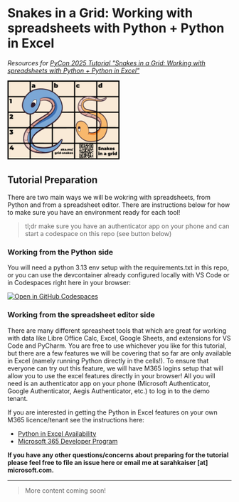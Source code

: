 # Snakes in a Grid: Working with spreadsheets with Python + Python in Excel
_Resources for [PyCon 2025 Tutorial "Snakes in a Grid: Working with spreadsheets with Python + Python in Excel"](https://us.pycon.org/2025/schedule/presentation/37/)_

<img src="img/tutorial-grid-snakes-dark-qr.png" width=50% height=50%>


## Tutorial Preparation

There are two main ways we will be wokring with spreadsheets, from Python and from a spreadsheet editor. There are instructions below for how to make sure you have an environment ready for each tool!

> tl;dr make sure you have an authenticator app on your phone and can start a codespace on this repo (see button below)

### Working from the Python side

You will need a python 3.13 env setup with the requirements.txt in this repo, or you can use the devcontainer already configured locally with VS Code or in Codespaces right here in your browser:

[![Open in GitHub Codespaces](https://github.com/codespaces/badge.svg)](https://codespaces.new/crazy4pi314/snakes-in-a-grid)

### Working from the spreadsheet editor side

There are many different spreasheet tools that which are great for working with data like Libre Office Calc, Excel, Google Sheets, and extensions for VS Code and PyCharm. You are free to use whichever you like for this tutorial, but there are a few features we will be covering that so far are only available in Excel (namely running Python directly in the cells!). To ensure that everyone can try out this feature, we will have M365 logins setup that will allow you to use the excel features directly in your browser! All you will need is an authenticator app on your phone (Microsoft Authenticator, Google Authenticator, Aegis Authenticator, etc.) to log in to the demo tenant.

If you are interested in getting the Python in Excel features on your own M365 licence/tenant see the instructions here:
- [Python in Excel Availability](https://support.microsoft.com/en-us/office/python-in-excel-availability-781383e6-86b9-4156-84fb-93e786f7cab0)
- [Microsoft 365 Developer Program](https://learn.microsoft.com/en-us/office/developer-program/microsoft-365-developer-program-faq#who-qualifies-for-a-microsoft-365-e5-developer-subscription-)


**If you have any other questions/concerns about preparing for the tutorial please feel free to file an issue here or email me at sarahkaiser [at] microsoft.com.**

---
>More content coming soon!